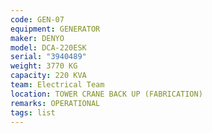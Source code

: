 ```yaml
---
code: GEN-07
equipment: GENERATOR
maker: DENYO
model: DCA-220ESK
serial: "3940489"
weight: 3770 KG
capacity: 220 KVA
team: Electrical Team
location: TOWER CRANE BACK UP (FABRICATION)
remarks: OPERATIONAL
tags: list
---
```

